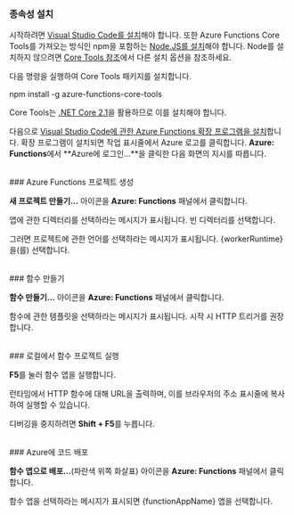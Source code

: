### 종속성 설치

시작하려면 <a href="https://go.microsoft.com/fwlink/?linkid=2016593" target="_blank">Visual Studio Code를 설치</a>해야 합니다. 또한 Azure Functions Core Tools를 가져오는 방식인 npm을 포함하는 <a href="https://go.microsoft.com/fwlink/?linkid=2016195" target="_blank">Node.JS를 설치</a>해야 합니다. Node를 설치하지 않으려면 <a href="https://go.microsoft.com/fwlink/?linkid=2016192" target="_blank">Core Tools 참조</a>에서 다른 설치 옵션을 참조하세요.

다음 명령을 실행하여 Core Tools 패키지를 설치합니다.

<MarkdownHighlighter>npm install -g azure-functions-core-tools</MarkdownHighlighter>

Core Tools는 <a href="https://go.microsoft.com/fwlink/?linkid=2016373" target="_blank">.NET Core 2.1</a>을 활용하므로 이를 설치해야 합니다.

다음으로 <a href="https://go.microsoft.com/fwlink/?linkid=2016800" target="_blank">Visual Studio Code에 관한 Azure Functions 확장 프로그램을 설치</a>합니다. 확장 프로그램이 설치되면 작업 표시줄에서 Azure 로고를 클릭합니다. **Azure: Functions**에서 **Azure에 로그인...**을 클릭한 다음 화면의 지시를 따릅니다.

<br/>
### Azure Functions 프로젝트 생성

**새 프로젝트 만들기…** 아이콘을 **Azure: Functions** 패널에서 클릭합니다.

앱에 관한 디렉터리를 선택하라는 메시지가 표시됩니다. 빈 디렉터리를 선택합니다.

그러면 프로젝트에 관한 언어를 선택하라는 메시지가 표시됩니다. {workerRuntime}을(를) 선택합니다.

<br/>
### 함수 만들기

**함수 만들기…** 아이콘을 **Azure: Functions** 패널에서 클릭합니다.

함수에 관한 템플릿을 선택하라는 메시지가 표시됩니다. 시작 시 HTTP 트리거를 권장합니다.

<br/>
### 로컬에서 함수 프로젝트 실행

**F5**를 눌러 함수 앱을 실행합니다.

런타임에서 HTTP 함수에 대해 URL을 출력하며, 이를 브라우저의 주소 표시줄에 복사하여 실행할 수 있습니다.

디버깅을 중지하려면 **Shift + F5**를 누릅니다.

<br/>
### Azure에 코드 배포

**함수 앱으로 배포...**(파란색 위쪽 화살표) 아이콘을 **Azure: Functions** 패널에서 클릭합니다.

함수 앱을 선택하라는 메시지가 표시되면 {functionAppName} 앱을 선택합니다.

